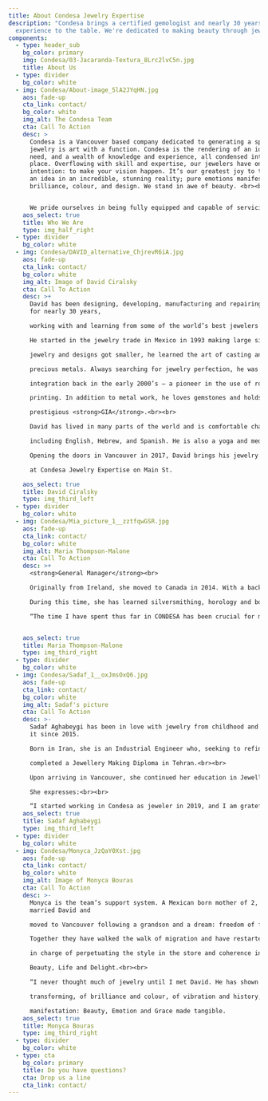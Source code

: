 ```yaml
---
title: About Condesa Jewelry Expertise
description: "Condesa brings a certified gemologist and nearly 30 years of
  experience to the table. We're dedicated to making beauty through jewelry. "
components:
  - type: header_sub
    bg_color: primary
    img: Condesa/03-Jacaranda-Textura_8Lrc2lvC5n.jpg
    title: About Us
  - type: divider
    bg_color: white
  - img: Condesa/About-image_5lA2JYqHN.jpg
    aos: fade-up
    cta_link: contact/
    bg_color: white
    img_alt: The Condesa Team
    cta: Call To Action
    desc: >
      Condesa is a Vancouver based company dedicated to generating a space where
      jewelry is art with a function. Condesa is the rendering of an idea, a
      need, and a wealth of knowledge and experience, all condensed into one
      place. Overflowing with skill and expertise, our jewelers have one
      intention: to make your vision happen. It’s our greatest joy to transform
      an idea in an incredible, stunning reality; pure emotions manifesting as
      brilliance, colour, and design. We stand in awe of beauty. <br><br>


      We pride ourselves in being fully equipped and capable of servicing top level clientele. Our friendly and elegant environment acts as a place where one on one attention sparks creativity. Without fail, the creations that emerge are always beautiful and satisfactory. Contact us today and let us know how we can join in your creative process.
    aos_select: true
    title: Who We Are
    type: img_half_right
  - type: divider
    bg_color: white
  - img: Condesa/DAVID_alternative_ChjrevR6iA.jpg
    aos: fade-up
    cta_link: contact/
    bg_color: white
    img_alt: Image of David Ciralsky
    cta: Call To Action
    desc: >+
      David has been designing, developing, manufacturing and repairing jewelry
      for nearly 30 years,

      working with and learning from some of the world’s best jewelers and metalsmiths.

      He started in the jewelry trade in Mexico in 1993 making large silver electroformed jewelry. As

      jewelry and designs got smaller, he learned the art of casting and fabricating in a wide variety of

      precious metals. Always searching for jewelry perfection, he was at the forefront of digital

      integration back in the early 2000’s – a pioneer in the use of robotics, lasers, CAD and 3D

      printing. In addition to metal work, he loves gemstones and holds a G.G degree from the

      prestigious <strong>GIA</strong>.<br><br>

      David has lived in many parts of the world and is comfortable chatting in several languages

      including English, Hebrew, and Spanish. He is also a yoga and meditation practitioner.<br><br>

      Opening the doors in Vancouver in 2017, David brings his jewelry knowledge and talent to you

      at Condesa Jewelry Expertise on Main St.

    aos_select: true
    title: David Ciralsky
    type: img_third_left
  - type: divider
    bg_color: white
  - img: Condesa/Mia_picture_1__zztfqwGSR.jpg
    aos: fade-up
    cta_link: contact/
    bg_color: white
    img_alt: Maria Thompson-Malone
    cta: Call To Action
    desc: >+
      <strong>General Manager</strong><br>

      Originally from Ireland, she moved to Canada in 2014. With a background of a fun mix of farming, ballroom dancing, poetry, marketing and even the army! The world of jewelry has been a constant throughout her life, as a child she would create her own taking pieces and elements from bijouterie she came across with and she developed a look that was unique at the time. She has been a jewelry store manager for over 20 years.<br><br>

      During this time, she has learned silversmithing, horology and body piercing, as well as jade carving and  lapidary. In 2017 she first met David and by 2018, she was welcomed into the Condesa Jewelry Expertise team. Since then, she has been working alongside David at CONDESA. <br><br>

      “The time I have spent thus far in CONDESA has been crucial for my understanding of the industry, for David is always willing to clarify my endless curiosity, expanding my knowledge not only of the gemstones and precious metals that I love so much, but to all aspects of the trade ”. 


    aos_select: true
    title: Maria Thompson-Malone
    type: img_third_right
  - type: divider
    bg_color: white
  - img: Condesa/Sadaf_1__oxJmsOxQ6.jpg
    aos: fade-up
    cta_link: contact/
    bg_color: white
    img_alt: Sadaf's picture
    cta: Call To Action
    desc: >-
      Sadaf Aghabeygi has been in love with jewelry from childhood and active in
      it since 2015.

      Born in Iran, she is an Industrial Engineer who, seeking to refine her skills towards her passion,

      completed a Jewellery Making Diploma in Tehran.<br><br>

      Upon arriving in Vancouver, she continued her education in Jewellery Art & Design at the VCC where she was awarded for outstanding achievement in Gemmology and graduated with honours.<br><br>

      She expresses:<br><br>

      “I started working in Condesa as jeweler in 2019, and I am grateful for being a part of this amazing team. I do the finishing of custom pieces and all kinds of repairs and renovations under the supervision of David, which is the greatest honor of my career”.
    aos_select: true
    title: Sadaf Aghabeygi
    type: img_third_left
  - type: divider
    bg_color: white
  - img: Condesa/Monyca_JzQaY0Xst.jpg
    aos: fade-up
    cta_link: contact/
    bg_color: white
    img_alt: Image of Monyca Bouras
    cta: Call To Action
    desc: >-
      Monyca is the team’s support system. A Mexican born mother of 2, Monyca
      married David and

      moved to Vancouver following a grandson and a dream: freedom of fear.<br><br>

      Together they have walked the walk of migration and have restarted life at an unlikely age. She

      in charge of perpetuating the style in the store and coherence in the flow. She is devoted to

      Beauty, Life and Delight.<br><br>

      “I never thought much of jewelry until I met David. He has shown me a world of melting and

      transforming, of brilliance and colour, of vibration and history, endless possibilities of

      manifestation: Beauty, Emotion and Grace made tangible.
    aos_select: true
    title: Monyca Bouras
    type: img_third_right
  - type: divider
    bg_color: white
  - type: cta
    bg_color: primary
    title: Do you have questions?
    cta: Drop us a line
    cta_link: contact/
---
```

